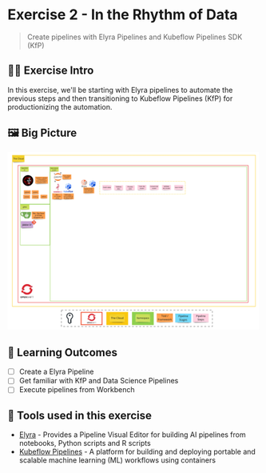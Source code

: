 # Exercise 2 - In the Rhythm of Data
> Create pipelines with Elyra Pipelines and Kubeflow Pipelines SDK (KfP)

## 👨‍🍳 Exercise Intro

In this exercise, we'll be starting with Elyra pipelines to automate the previous steps and then transitioning to Kubeflow Pipelines (KfP) for productionizing the automation.

## 🖼️ Big Picture

![big-picture](./images/big-picture.jpg)

## 🔮 Learning Outcomes

- [ ] Create a Elyra Pipeline
- [ ] Get familiar with KfP and Data Science Pipelines
- [ ] Execute pipelines from Workbench

## 🔨 Tools used in this exercise
* <span style="color:blue;">[Elyra](https://elyra.readthedocs.io/en/latest/getting_started/overview.html)</span> - Provides a Pipeline Visual Editor for building AI pipelines from notebooks, Python scripts and R scripts
* <span style="color:blue;">[Kubeflow Pipelines](https://www.kubeflow.org/docs/components/pipelines/overview/)</span> -  A platform for building and deploying portable and scalable machine learning (ML) workflows using containers
